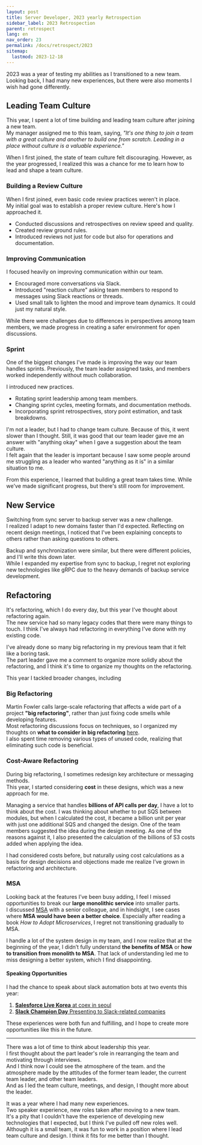 ```yaml
---
layout: post
title: Server Developer, 2023 yearly Retrospection
sidebar_label: 2023 Retrospection
parent: retrospect
lang: en
nav_order: 23
permalink: /docs/retrospect/2023
sitemap:
  lastmod: 2023-12-18
---
```


2023 was a year of testing my abilities as I transitioned to a new team.  
Looking back, I had many new experiences, but there were also moments I wish had gone differently.


## Leading Team Culture

This year, I spent a lot of time building and leading team culture after joining a new team.  
My manager assigned me to this team, saying, *"It's one thing to join a team with a great culture and another to build one from scratch. Leading in a place without culture is a valuable experience."*

When I first joined, the state of team culture felt discouraging. However, as the year progressed, I realized this was a chance for me to learn how to lead and shape a team culture.


### Building a Review Culture

When I first joined, even basic code review practices weren't in place.  
My initial goal was to establish a proper review culture. Here's how I approached it.
- Conducted discussions and retrospectives on review speed and quality.
- Created review ground rules.
- Introduced reviews not just for code but also for operations and documentation.


### Improving Communication

I focused heavily on improving communication within our team.
- Encouraged more conversations via Slack.
- Introduced "reaction culture" asking team members to respond to messages using Slack reactions or threads.
- Used small talk to lighten the mood and improve team dynamics. It could just my natural style.

While there were challenges due to differences in perspectives among team members, we made progress in creating a safer environment for open discussions.


### Sprint

One of the biggest changes I've made is improving the way our team handles sprints.
Previously, the team leader assigned tasks, and members worked independently without much collaboration.  

I introduced new practices.
- Rotating sprint leadership among team members.
- Changing sprint cycles, meeting formats, and documentation methods.
- Incorporating sprint retrospectives, story point estimation, and task breakdowns.

I'm not a leader, but I had to change team culture.
Because of this, it went slower than I thought. Still, it was good that our team leader gave me an answer with "anything okay" when I gave a suggestion about the team culture.  
I felt again that the leader is important because I saw some people around me struggling as a leader who wanted "anything as it is" in a similar situation to me.

From this experience, I learned that building a great team takes time. While we've made significant progress, but there's still room for improvement.


## New Service

Switching from sync server to backup server was a new challenge.  
I realized I adapt to new domains faster than I'd expected. Reflecting on recent design meetings, I noticed that I've been explaining concepts to others rather than asking questions to others.

Backup and synchronization were similar, but there were different policies, and I'll write this down later.  
While I expanded my expertise from sync to backup, I regret not exploring new technologies like gRPC due to the heavy demands of backup service development.


## Refactoring

It's refactoring, which I do every day, but this year I've thought about refactoring again.  
The new service had so many legacy codes that there were many things to touch.
I think I've always had refactoring in everything I've done with my existing code.

I've already done so many big refactoring in my previous team that it felt like a boring task.  
The part leader gave me a comment to organize more solidly about the refactoring, and I think it's time to organize my thoughts on the refactoring.

This year I tackled broader changes, including

### Big Refactoring

Martin Fowler calls large-scale refactoring that affects a wide part of a project **"big refactoring"**, rather than just fixing code smells while developing features.  
Most refactoring discussions focus on techniques, so I organized my thoughts on **what to consider in big refactoring** [here](/docs/refactoring/my-refactoring).  
I also spent time removing various types of unused code, realizing that eliminating such code is beneficial.

### Cost-Aware Refactoring

During big refactoring, I sometimes redesign key architecture or messaging methods.  
This year, I started considering **cost** in these designs, which was a new approach for me.

Managing a service that handles **billions of API calls per day**, I have a lot to think about the cost.
I was thinking about whether to put SQS between modules, but when I calculated the cost, it became a billion unit per year with just one additional SQS and changed the design.
One of the team members suggested the idea during the design meeting. As one of the reasons against it, I also presented the calculation of the billions of S3 costs added when applying the idea.

I had considered costs before, but naturally using cost calculations as a basis for design decisions and objections made me realize I’ve grown in refactoring and architecture.

### MSA

Looking back at the features I’ve been busy adding, I feel I missed opportunities to break our **large monolithic service** into smaller parts.  
I discussed [MSA](/docs/design/msa) with a senior colleague, and in hindsight, I see cases where **MSA would have been a better choice**. Especially after reading a book *How to Adopt Microservices*, I regret not transitioning gradually to MSA.

I handle a lot of the system design in my team, and I now realize that at the beginning of the year, I didn’t fully understand **the benefits of MSA** or **how to transition from monolith to MSA**. That lack of understanding led me to miss designing a better system, which I find disappointing.


#### Speaking Opportunities

I had the chance to speak about slack automation bots at two events this year:
1. [**Salesforce Live Korea** at coex in seoul](https://www.salesforce.com/kr/events/sflive-korea-23/)
2. [**Slack Champion Day** Presenting to Slack-related companies](https://slack-champion-day2023.splashthat.com/)

These experiences were both fun and fulfilling, and I hope to create more opportunities like this in the future.

---

There was a lot of time to think about leadership this year.    
I first thought about the part leader's role in rearranging the team and motivating through interviews.  
And I think now I could see the atmosphere of the team. and the atmosphere made by the attitudes of the former team leader, the current team leader, and other team leaders.  
And as I led the team culture, meetings, and design, I thought more about the leader.

It was a year where I had many new experiences.  
Two speaker experience, new roles taken after moving to a new team.    
It's a pity that I couldn't have the experience of developing new technologies that I expected, but I think I've pulled off new roles well.  
Although it is a small team, it was fun to work in a position where I lead team culture and design. I think it fits for me better than I thought.
